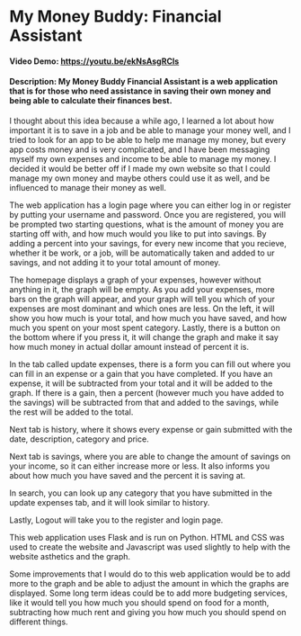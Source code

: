 # My Money Buddy: Financial Assistant
#### Video Demo:  https://youtu.be/ekNsAsgRCls
#### Description: My Money Buddy Financial Assistant is a web application that is for those who need assistance in saving their own money and being able to calculate their finances best.

I thought about this idea because a while ago, I learned a lot about how important it is to save in a job and be able to manage your money well, and I tried to look for an app to be able to help me manage my money, but every app costs money and is very complicated, and I have been messaging myself my own expenses and income to be able to manage my money. I decided it would be better off if I made my own website so that I could manage my own money and maybe others could use it as well, and be influenced to manage their money as well.

The web application has a login page where you can either log in or register by putting your username and password. Once you are registered, you will be prompted two starting questions, what is the amount of money you are starting off with, and how much would you like to put into savings. By adding a percent into your savings,  for every new income that you recieve, whether it be work, or a job, will be automatically taken and added to ur savings, and not adding it to your total amount of money.

The homepage displays a graph of your expenses, however without anything in it, the graph will be empty. As you add your expenses, more bars on the graph will appear, and your graph will tell you which of your expenses are most dominant and which ones are less. On the left, it will show you how much is your total, and how much you have saved, and how much you spent on your most spent category. Lastly, there is a button on the bottom where if you press it, it will change the graph and make it say how much money in actual dollar amount instead of percent it is.

In the tab called update expenses, there is a form you can fill out where you can fill in an expense or a gain that you have completed. If you have an expense, it will be subtracted from your total and it will be added to the graph. If there is a gain, then a percent (however much you have added to the savings) will be subtracted from that and added to the savings, while the rest will be added to the total.

Next tab is history, where it shows every expense or gain submitted with the date, description, category and price.

Next tab is savings, where you are able to change the amount of savings on your income, so it can either increase more or less. It also informs you about how much you have saved and the percent it is saving at.

In search, you can look up any category that you have submitted in the update expenses tab, and it will look similar to history.

Lastly, Logout will take you to the register and login page.

This web application uses Flask and is run on Python. HTML and CSS was used to create the website and Javascript was used slightly to help with the website asthetics and the graph.

Some improvements that I would do to this web application would be to add more to the graph and be able to adjust the amount in which the graphs are displayed. Some long term ideas could be to add more budgeting services, like it would tell you how much you should spend on food for a month, subtracting how much rent and giving you how much you should spend on different things.


